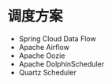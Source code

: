 # 调度方案

- Spring Cloud Data Flow
- Apache Airflow
- Apache Oozie
- Apache DolphinScheduler
- Quartz Scheduler
